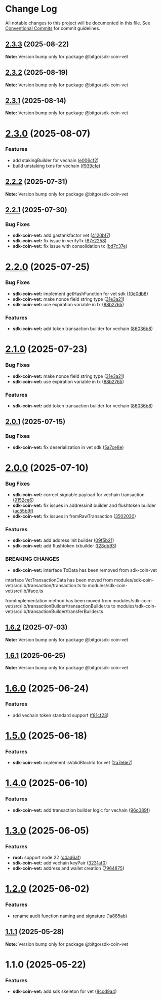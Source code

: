 # Change Log

All notable changes to this project will be documented in this file.
See [Conventional Commits](https://conventionalcommits.org) for commit guidelines.

## [2.3.3](https://github.com/BitGo/BitGoJS/compare/@bitgo/sdk-coin-vet@2.3.2...@bitgo/sdk-coin-vet@2.3.3) (2025-08-22)

**Note:** Version bump only for package @bitgo/sdk-coin-vet

## [2.3.2](https://github.com/BitGo/BitGoJS/compare/@bitgo/sdk-coin-vet@2.3.1...@bitgo/sdk-coin-vet@2.3.2) (2025-08-19)

**Note:** Version bump only for package @bitgo/sdk-coin-vet

## [2.3.1](https://github.com/BitGo/BitGoJS/compare/@bitgo/sdk-coin-vet@2.3.0...@bitgo/sdk-coin-vet@2.3.1) (2025-08-14)

**Note:** Version bump only for package @bitgo/sdk-coin-vet

# [2.3.0](https://github.com/BitGo/BitGoJS/compare/@bitgo/sdk-coin-vet@2.2.2...@bitgo/sdk-coin-vet@2.3.0) (2025-08-07)

### Features

- add stakingBuilder for vechain ([e006cf2](https://github.com/BitGo/BitGoJS/commit/e006cf292200283add118a90adb646a694399a3d))
- build unstaking txns for vechain ([f939cfe](https://github.com/BitGo/BitGoJS/commit/f939cfec5b1e9b83a630547438ccff0a54ff4df3))

## [2.2.2](https://github.com/BitGo/BitGoJS/compare/@bitgo/sdk-coin-vet@2.2.1...@bitgo/sdk-coin-vet@2.2.2) (2025-07-31)

**Note:** Version bump only for package @bitgo/sdk-coin-vet

## [2.2.1](https://github.com/BitGo/BitGoJS/compare/@bitgo/sdk-coin-vet@2.2.0...@bitgo/sdk-coin-vet@2.2.1) (2025-07-30)

### Bug Fixes

- **sdk-coin-vet:** add gastankfactor vet ([4120bf7](https://github.com/BitGo/BitGoJS/commit/4120bf70d3df6b7af722f97f3e55ebc6640e33d7))
- **sdk-coin-vet:** fix issue in verifyTx ([67e2258](https://github.com/BitGo/BitGoJS/commit/67e225830b43f834087a68eb4f360524529a2c2d))
- **sdk-coin-vet:** fix issue with consolidation tx ([bd7c37e](https://github.com/BitGo/BitGoJS/commit/bd7c37ea4c74edfca475ba990afe65a97a86061e))

# [2.2.0](https://github.com/BitGo/BitGoJS/compare/@bitgo/sdk-coin-vet@2.0.1...@bitgo/sdk-coin-vet@2.2.0) (2025-07-25)

### Bug Fixes

- **sdk-coin-vet:** implement getHashFunction for vet sdk ([10e0db8](https://github.com/BitGo/BitGoJS/commit/10e0db869cdf5aa5ab2416b174c6b8357715819f))
- **sdk-coin-vet:** make nonce field string type ([31e3a21](https://github.com/BitGo/BitGoJS/commit/31e3a21a4e99a132393efbc808d4735167b2a5d3))
- **sdk-coin-vet:** use expiration variable in tx ([88b2765](https://github.com/BitGo/BitGoJS/commit/88b27650717370385475a35adfaeff61b19d5921))

### Features

- **sdk-coin-vet:** add token transaction builder for vechain ([86036b8](https://github.com/BitGo/BitGoJS/commit/86036b83f8d3c5c27dbe91e0cc915b2548b0a6ba))

# [2.1.0](https://github.com/BitGo/BitGoJS/compare/@bitgo/sdk-coin-vet@2.0.1...@bitgo/sdk-coin-vet@2.1.0) (2025-07-23)

### Bug Fixes

- **sdk-coin-vet:** make nonce field string type ([31e3a21](https://github.com/BitGo/BitGoJS/commit/31e3a21a4e99a132393efbc808d4735167b2a5d3))
- **sdk-coin-vet:** use expiration variable in tx ([88b2765](https://github.com/BitGo/BitGoJS/commit/88b27650717370385475a35adfaeff61b19d5921))

### Features

- **sdk-coin-vet:** add token transaction builder for vechain ([86036b8](https://github.com/BitGo/BitGoJS/commit/86036b83f8d3c5c27dbe91e0cc915b2548b0a6ba))

## [2.0.1](https://github.com/BitGo/BitGoJS/compare/@bitgo/sdk-coin-vet@2.0.0...@bitgo/sdk-coin-vet@2.0.1) (2025-07-15)

### Bug Fixes

- **sdk-coin-vet:** fix deserialization in vet sdk ([5a7ce8e](https://github.com/BitGo/BitGoJS/commit/5a7ce8e834b0815a0e8315869e6a13b5ba2af6ec))

# [2.0.0](https://github.com/BitGo/BitGoJS/compare/@bitgo/sdk-coin-vet@1.6.2...@bitgo/sdk-coin-vet@2.0.0) (2025-07-10)

### Bug Fixes

- **sdk-coin-vet:** correct signable payload for vechain transaction ([9152ce6](https://github.com/BitGo/BitGoJS/commit/9152ce6cf781a69762d0298aa88133438f70fda9))
- **sdk-coin-vet:** fix issues in addressinit builder and flushtoken builder ([ac55b9f](https://github.com/BitGo/BitGoJS/commit/ac55b9ff10331bdd864ea7e903ee983944ca4cd0))
- **sdk-coin-vet:** fix issues in fromRawTransaction ([3502030](https://github.com/BitGo/BitGoJS/commit/35020301db5ea6ef21afa44c5830d6a53a624174))

### Features

- **sdk-coin-vet:** add address init builder ([09f5b21](https://github.com/BitGo/BitGoJS/commit/09f5b211deb3ee0b29b13d9844937ea02d712525))
- **sdk-coin-vet:** add flushtoken txbuilder ([f28db93](https://github.com/BitGo/BitGoJS/commit/f28db93b1a2a48dca326e4a01fcc2bac00b458e0))

### BREAKING CHANGES

- **sdk-coin-vet:** interface TxData has been removed from sdk-coin-vet

interface VetTransactionData has been moved from modules/sdk-coin-vet/src/lib/transaction/transaction.ts to modules/sdk-coin-vet/src/lib/iface.ts

fromImplementation method has been moved from modules/sdk-coin-vet/src/lib/transactionBuilder/transactionBuilder.ts to modules/sdk-coin-vet/src/lib/transactionBuilder/transferBuilder.ts

## [1.6.2](https://github.com/BitGo/BitGoJS/compare/@bitgo/sdk-coin-vet@1.6.1...@bitgo/sdk-coin-vet@1.6.2) (2025-07-03)

**Note:** Version bump only for package @bitgo/sdk-coin-vet

## [1.6.1](https://github.com/BitGo/BitGoJS/compare/@bitgo/sdk-coin-vet@1.6.0...@bitgo/sdk-coin-vet@1.6.1) (2025-06-25)

**Note:** Version bump only for package @bitgo/sdk-coin-vet

# [1.6.0](https://github.com/BitGo/BitGoJS/compare/@bitgo/sdk-coin-vet@1.5.0...@bitgo/sdk-coin-vet@1.6.0) (2025-06-24)

### Features

- add vechain token standard support ([f81cf23](https://github.com/BitGo/BitGoJS/commit/f81cf230afe4636ac87a2d94821b49947605d1ff))

# [1.5.0](https://github.com/BitGo/BitGoJS/compare/@bitgo/sdk-coin-vet@1.4.0...@bitgo/sdk-coin-vet@1.5.0) (2025-06-18)

### Features

- **sdk-coin-vet:** implement isValidBlockId for vet ([2a7e6e7](https://github.com/BitGo/BitGoJS/commit/2a7e6e78b3972ef8d3858c9b2d9a83e713ae4437))

# [1.4.0](https://github.com/BitGo/BitGoJS/compare/@bitgo/sdk-coin-vet@1.3.0...@bitgo/sdk-coin-vet@1.4.0) (2025-06-10)

### Features

- **sdk-coin-vet:** add transaction builder logic for vechain ([96c089f](https://github.com/BitGo/BitGoJS/commit/96c089fcbd2401c921d2bc9a43ef7bc112c80e8b))

# [1.3.0](https://github.com/BitGo/BitGoJS/compare/@bitgo/sdk-coin-vet@1.2.0...@bitgo/sdk-coin-vet@1.3.0) (2025-06-05)

### Features

- **root:** support node 22 ([c4ad6af](https://github.com/BitGo/BitGoJS/commit/c4ad6af2e8896221417c303f0f6b84652b493216))
- **sdk-coin-vet:** add vechain keyPair ([3231af0](https://github.com/BitGo/BitGoJS/commit/3231af0679051bb6034a90f811707713075033ba))
- **sdk-coin-vet:** address and wallet creation ([7964875](https://github.com/BitGo/BitGoJS/commit/79648755454faac413c82761ca287aac721eb0e5))

# [1.2.0](https://github.com/BitGo/BitGoJS/compare/@bitgo/sdk-coin-vet@1.1.1...@bitgo/sdk-coin-vet@1.2.0) (2025-06-02)

### Features

- rename audit function naming and signature ([1a885ab](https://github.com/BitGo/BitGoJS/commit/1a885ab60d30ca8595e284a728f2ab9d3c09994e))

## [1.1.1](https://github.com/BitGo/BitGoJS/compare/@bitgo/sdk-coin-vet@1.1.0...@bitgo/sdk-coin-vet@1.1.1) (2025-05-28)

**Note:** Version bump only for package @bitgo/sdk-coin-vet

# 1.1.0 (2025-05-22)

### Features

- **sdk-coin-vet:** add sdk skeleton for vet ([8ccd9a4](https://github.com/BitGo/BitGoJS/commit/8ccd9a4a4919c9fe283932a8593ac858038ac284))
